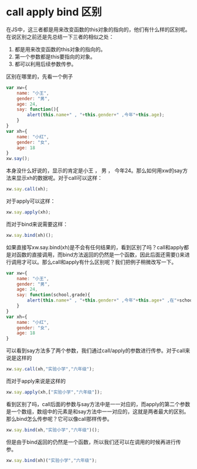 # call apply bind 区别

在JS中，这三者都是用来改变函数的this对象的指向的，他们有什么样的区别呢。在说区别之前还是先总结一下三者的相似之处：

1. 都是用来改变函数的this对象的指向的。
2. 第一个参数都是this要指向的对象。
3. 都可以利用后续参数传参。

区别在哪里的，先看一个例子

```js
var xw={
    name: "小王",
    gender: "男",
    age: 24,
    say: function(){
        alert(this.name+" , "+this.gender+" ,今年"+this.age);
    }
}
var xh={
    name: "小红",
    gender: "女",
    age: 18
}
xw.say();
```

本身没什么好说的，显示的肯定是小王 ， 男 ， 今年24。那么如何用xw的say方法来显示xh的数据呢。对于call可以这样：

```js
xw.say.call(xh);
```

对于apply可以这样：

```js
xw.say.apply(xh);
```

而对于bind来说需要这样：

```js
xw.say.bind(xh)();
```

如果直接写xw.say.bind(xh)是不会有任何结果的，看到区别了吗？call和apply都是对函数的直接调用，而bind方法返回的仍然是一个函数，因此后面还需要()来进行调用才可以。那么call和apply有什么区别呢？我们把例子稍微改写一下。

```js
var xw={
    name: "小王",
    gender: "男",
    age: 24,
    say: function(school,grade){
        alert(this.name+" , "+this.gender+" ,今年"+this.age+" ,在"+school+"上"+grade);
    }
}
var xh={
    name: "小红",
    gender: "女",
    age: 18
}
```

可以看到say方法多了两个参数，我们通过call/apply的参数进行传参。对于call来说是这样的

```js
xw.say.call(xh,"实验小学","六年级");       
```

而对于apply来说是这样的

```js
xw.say.apply(xh,["实验小学","六年级"]);
```

看到区别了吗，call后面的参数与say方法中是一一对应的，而apply的第二个参数是一个数组，数组中的元素是和say方法中一一对应的，这就是两者最大的区别。那么bind怎么传参呢？它可以像call那样传参。

```js
xw.say.bind(xh,"实验小学","六年级")();
```

但是由于bind返回的仍然是一个函数，所以我们还可以在调用的时候再进行传参。

```js
xw.say.bind(xh)("实验小学","六年级");
```